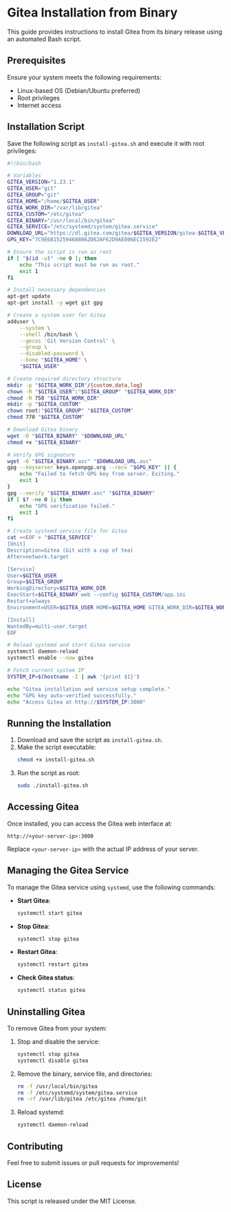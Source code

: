 # Gitea Installation from Binary

This guide provides instructions to install Gitea from its binary release using an automated Bash script.

## Prerequisites

Ensure your system meets the following requirements:
- Linux-based OS (Debian/Ubuntu preferred)
- Root privileges
- Internet access

## Installation Script

Save the following script as `install-gitea.sh` and execute it with root privileges:

```bash
#!/bin/bash

# Variables
GITEA_VERSION="1.23.1"
GITEA_USER="git"
GITEA_GROUP="git"
GITEA_HOME="/home/$GITEA_USER"
GITEA_WORK_DIR="/var/lib/gitea"
GITEA_CUSTOM="/etc/gitea"
GITEA_BINARY="/usr/local/bin/gitea"
GITEA_SERVICE="/etc/systemd/system/gitea.service"
DOWNLOAD_URL="https://dl.gitea.com/gitea/$GITEA_VERSION/gitea-$GITEA_VERSION-linux-amd64"
GPG_KEY="7C9E68152594688862D62AF62D9AE806EC1592E2"

# Ensure the script is run as root
if [ "$(id -u)" -ne 0 ]; then
    echo "This script must be run as root."
    exit 1
fi

# Install necessary dependencies
apt-get update
apt-get install -y wget git gpg

# Create a system user for Gitea
adduser \
    --system \
    --shell /bin/bash \
    --gecos 'Git Version Control' \
    --group \
    --disabled-password \
    --home "$GITEA_HOME" \
    "$GITEA_USER"

# Create required directory structure
mkdir -p "$GITEA_WORK_DIR"/{custom,data,log}
chown -R "$GITEA_USER":"$GITEA_GROUP" "$GITEA_WORK_DIR"
chmod -R 750 "$GITEA_WORK_DIR"
mkdir -p "$GITEA_CUSTOM"
chown root:"$GITEA_GROUP" "$GITEA_CUSTOM"
chmod 770 "$GITEA_CUSTOM"

# Download Gitea binary
wget -O "$GITEA_BINARY" "$DOWNLOAD_URL"
chmod +x "$GITEA_BINARY"

# Verify GPG signature
wget -O "$GITEA_BINARY.asc" "$DOWNLOAD_URL.asc"
gpg --keyserver keys.openpgp.org --recv "$GPG_KEY" || {
    echo "Failed to fetch GPG key from server. Exiting."
    exit 1
}
gpg --verify "$GITEA_BINARY.asc" "$GITEA_BINARY"
if [ $? -ne 0 ]; then
    echo "GPG verification failed."
    exit 1
fi

# Create systemd service file for Gitea
cat <<EOF > "$GITEA_SERVICE"
[Unit]
Description=Gitea (Git with a cup of tea)
After=network.target

[Service]
User=$GITEA_USER
Group=$GITEA_GROUP
WorkingDirectory=$GITEA_WORK_DIR
ExecStart=$GITEA_BINARY web --config $GITEA_CUSTOM/app.ini
Restart=always
Environment=USER=$GITEA_USER HOME=$GITEA_HOME GITEA_WORK_DIR=$GITEA_WORK_DIR

[Install]
WantedBy=multi-user.target
EOF

# Reload systemd and start Gitea service
systemctl daemon-reload
systemctl enable --now gitea

# Fetch current system IP
SYSTEM_IP=$(hostname -I | awk '{print $1}')

echo "Gitea installation and service setup complete."
echo "GPG key auto-verified successfully."
echo "Access Gitea at http://$SYSTEM_IP:3000"
```

## Running the Installation

1. Download and save the script as `install-gitea.sh`.
2. Make the script executable:
   ```bash
   chmod +x install-gitea.sh
   ```
3. Run the script as root:
   ```bash
   sudo ./install-gitea.sh
   ```

## Accessing Gitea
Once installed, you can access the Gitea web interface at:
```
http://<your-server-ip>:3000
```
Replace `<your-server-ip>` with the actual IP address of your server.

## Managing the Gitea Service
To manage the Gitea service using `systemd`, use the following commands:

- **Start Gitea**:
  ```bash
  systemctl start gitea
  ```
- **Stop Gitea**:
  ```bash
  systemctl stop gitea
  ```
- **Restart Gitea**:
  ```bash
  systemctl restart gitea
  ```
- **Check Gitea status**:
  ```bash
  systemctl status gitea
  ```

## Uninstalling Gitea
To remove Gitea from your system:

1. Stop and disable the service:
   ```bash
   systemctl stop gitea
   systemctl disable gitea
   ```
2. Remove the binary, service file, and directories:
   ```bash
   rm -f /usr/local/bin/gitea
   rm -f /etc/systemd/system/gitea.service
   rm -rf /var/lib/gitea /etc/gitea /home/git
   ```
3. Reload systemd:
   ```bash
   systemctl daemon-reload
   ```

## Contributing
Feel free to submit issues or pull requests for improvements!

## License
This script is released under the MIT License.
